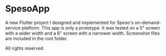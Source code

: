 # SpesoApp

A new Flutter project I designed and implemented for Speso's on-demand-service
platform. This app is only a prototype. It was tested on a 5" screen with a wider width
and a 6" screen with a narrower width. Screenshot files are included in the root folder.

All rights reserved.